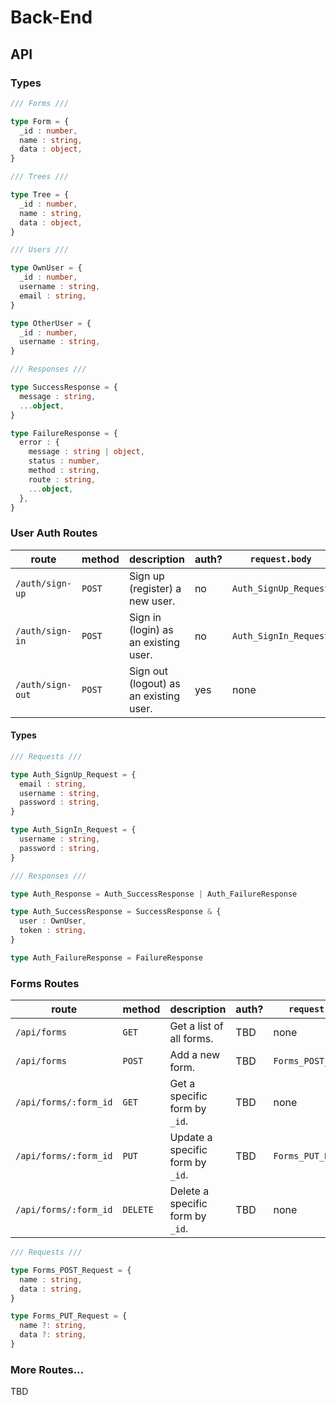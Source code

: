 # Back-End

## API

### Types

```ts
/// Forms ///

type Form = {
  _id : number,
  name : string,
  data : object,
}

/// Trees ///

type Tree = {
  _id : number,
  name : string,
  data : object,
}

/// Users ///

type OwnUser = {
  _id : number,
  username : string,
  email : string,
}

type OtherUser = {
  _id : number,
  username : string,
}

/// Responses ///

type SuccessResponse = {
  message : string,
  ...object,
}

type FailureResponse = {
  error : {
    message : string | object,
    status : number,
    method : string,
    route : string,
    ...object,
  },
}
```

### User Auth Routes

| route            | method | description                            | auth? | `request.body`        | `response.body` | status     |
|------------------|--------|----------------------------------------|-------|-----------------------|-----------------|------------|
| `/auth/sign-up`  | `POST` | Sign up (register) a new user.         | no    | `Auth_SignUp_Request` | `Auth_Response` | **online** |
| `/auth/sign-in`  | `POST` | Sign in (login) as an existing user.   | no    | `Auth_SignIn_Request` | `Auth_Response` | **online** |
| `/auth/sign-out` | `POST` | Sign out (logout) as an existing user. | yes   | none                  | TBD             | stretch    |

#### Types

```ts
/// Requests ///

type Auth_SignUp_Request = {
  email : string,
  username : string,
  password : string,
}

type Auth_SignIn_Request = {
  username : string,
  password : string,
}

/// Responses ///

type Auth_Response = Auth_SuccessResponse | Auth_FailureResponse

type Auth_SuccessResponse = SuccessResponse & {
  user : OwnUser,
  token : string,
}

type Auth_FailureResponse = FailureResponse
```

### Forms Routes

| route                 | method   | description                      | auth? | `request.body`       | `response.body`                  | status          |
|-----------------------|----------|----------------------------------|-------|----------------------|----------------------------------|-----------------|
| `/api/forms`          | `GET`    | Get a list of all forms.         | TBD   | none                 | `Array <Form> | FailureResponse` | **in progress** |
| `/api/forms`          | `POST`   | Add a new form.                  | TBD   | `Forms_POST_Request` | `Form | FailureResponse`         | **in progress** |
| `/api/forms/:form_id` | `GET`    | Get a specific form by `_id`.    | TBD   | none                 | `Form | FailureResponse`         | **in progress** |
| `/api/forms/:form_id` | `PUT`    | Update a specific form by `_id`. | TBD   | `Forms_PUT_Request`  | `Form | FailureResponse`         | **in progress** |
| `/api/forms/:form_id` | `DELETE` | Delete a specific form by `_id`. | TBD   | none                 | `Form | FailureResponse`         | **in progress** |

```ts
/// Requests ///

type Forms_POST_Request = {
  name : string,
  data : string,
}

type Forms_PUT_Request = {
  name ?: string,
  data ?: string,
}
```
### More Routes...

TBD
